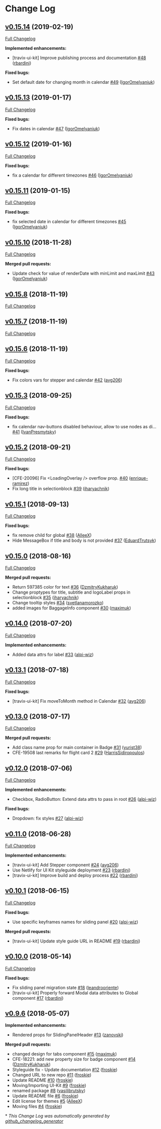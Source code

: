 # Change Log

## [v0.15.14](https://github.com/Travix-International/ui/tree/v0.15.14) (2019-02-19)
[Full Changelog](https://github.com/Travix-International/ui/compare/v0.15.13...v0.15.14)

**Implemented enhancements:**

- \[travix-ui-kit\] Improve publishing process and documentation [\#48](https://github.com/Travix-International/ui/pull/48) ([rbardini](https://github.com/rbardini))

**Fixed bugs:**

- Set default date for changing month in calendar [\#49](https://github.com/Travix-International/ui/pull/49) ([IgorOmelyaniuk](https://github.com/IgorOmelyaniuk))

## [v0.15.13](https://github.com/Travix-International/ui/tree/v0.15.13) (2019-01-17)
[Full Changelog](https://github.com/Travix-International/ui/compare/v0.15.12...v0.15.13)

**Fixed bugs:**

- Fix dates in calendar [\#47](https://github.com/Travix-International/ui/pull/47) ([IgorOmelyaniuk](https://github.com/IgorOmelyaniuk))

## [v0.15.12](https://github.com/Travix-International/ui/tree/v0.15.12) (2019-01-16)
[Full Changelog](https://github.com/Travix-International/ui/compare/v0.15.11...v0.15.12)

**Fixed bugs:**

- fix a calendar for different timezones [\#46](https://github.com/Travix-International/ui/pull/46) ([IgorOmelyaniuk](https://github.com/IgorOmelyaniuk))

## [v0.15.11](https://github.com/Travix-International/ui/tree/v0.15.11) (2019-01-15)
[Full Changelog](https://github.com/Travix-International/ui/compare/v0.15.10...v0.15.11)

**Fixed bugs:**

- fix selected date in calendar for different timezones [\#45](https://github.com/Travix-International/ui/pull/45) ([IgorOmelyaniuk](https://github.com/IgorOmelyaniuk))

## [v0.15.10](https://github.com/Travix-International/ui/tree/v0.15.10) (2018-11-28)
[Full Changelog](https://github.com/Travix-International/ui/compare/v0.15.8...v0.15.10)

**Merged pull requests:**

- Update check for value of renderDate with minLimit and maxLimit [\#43](https://github.com/Travix-International/ui/pull/43) ([IgorOmelyaniuk](https://github.com/IgorOmelyaniuk))

## [v0.15.8](https://github.com/Travix-International/ui/tree/v0.15.8) (2018-11-19)
[Full Changelog](https://github.com/Travix-International/ui/compare/v0.15.7...v0.15.8)

## [v0.15.7](https://github.com/Travix-International/ui/tree/v0.15.7) (2018-11-19)
[Full Changelog](https://github.com/Travix-International/ui/compare/v0.15.6...v0.15.7)

## [v0.15.6](https://github.com/Travix-International/ui/tree/v0.15.6) (2018-11-19)
[Full Changelog](https://github.com/Travix-International/ui/compare/v0.15.3...v0.15.6)

**Fixed bugs:**

- Fix colors vars for stepper and calendar [\#42](https://github.com/Travix-International/ui/pull/42) ([avg206](https://github.com/avg206))

## [v0.15.3](https://github.com/Travix-International/ui/tree/v0.15.3) (2018-09-25)
[Full Changelog](https://github.com/Travix-International/ui/compare/v0.15.2...v0.15.3)

**Fixed bugs:**

- fix calendar nav-buttons disabled behaviour, allow to use nodes as di… [\#41](https://github.com/Travix-International/ui/pull/41) ([IvanPresmytsky](https://github.com/IvanPresmytsky))

## [v0.15.2](https://github.com/Travix-International/ui/tree/v0.15.2) (2018-09-21)
[Full Changelog](https://github.com/Travix-International/ui/compare/v0.15.1...v0.15.2)

**Fixed bugs:**

- \[CFE-20096\] Fix \<LoadingOverlay /\> overflow prop. [\#40](https://github.com/Travix-International/ui/pull/40) ([enrique-ramirez](https://github.com/enrique-ramirez))
- Fix long title in selectionblock [\#39](https://github.com/Travix-International/ui/pull/39) ([iharyachnik](https://github.com/iharyachnik))

## [v0.15.1](https://github.com/Travix-International/ui/tree/v0.15.1) (2018-09-13)
[Full Changelog](https://github.com/Travix-International/ui/compare/v0.15.0...v0.15.1)

**Fixed bugs:**

- fix remove child for global [\#38](https://github.com/Travix-International/ui/pull/38) ([AlleeX](https://github.com/AlleeX))
- Hide MessageBox if title and body is not provided [\#37](https://github.com/Travix-International/ui/pull/37) ([EduardTrutsyk](https://github.com/EduardTrutsyk))

## [v0.15.0](https://github.com/Travix-International/ui/tree/v0.15.0) (2018-08-16)
[Full Changelog](https://github.com/Travix-International/ui/compare/v0.14.0...v0.15.0)

**Merged pull requests:**

- Return 597385 color for text [\#36](https://github.com/Travix-International/ui/pull/36) ([DzmitryKukharuk](https://github.com/DzmitryKukharuk))
- Change proptypes for title, subtitle and logoLabel props in selectionblock [\#35](https://github.com/Travix-International/ui/pull/35) ([iharyachnik](https://github.com/iharyachnik))
- Change tooltip styles [\#34](https://github.com/Travix-International/ui/pull/34) ([svetlanamorozko](https://github.com/svetlanamorozko))
- added images for BaggageInfo component [\#30](https://github.com/Travix-International/ui/pull/30) ([maximuk](https://github.com/maximuk))

## [v0.14.0](https://github.com/Travix-International/ui/tree/v0.14.0) (2018-07-20)
[Full Changelog](https://github.com/Travix-International/ui/compare/v0.13.1...v0.14.0)

**Implemented enhancements:**

- Added data attrs for label [\#33](https://github.com/Travix-International/ui/pull/33) ([alpi-wiz](https://github.com/alpi-wiz))

## [v0.13.1](https://github.com/Travix-International/ui/tree/v0.13.1) (2018-07-18)
[Full Changelog](https://github.com/Travix-International/ui/compare/v0.13.0...v0.13.1)

**Fixed bugs:**

- \[travix-ui-kit\] Fix moveToMonth method in Calendar [\#32](https://github.com/Travix-International/ui/pull/32) ([avg206](https://github.com/avg206))

## [v0.13.0](https://github.com/Travix-International/ui/tree/v0.13.0) (2018-07-17)
[Full Changelog](https://github.com/Travix-International/ui/compare/v0.12.0...v0.13.0)

**Merged pull requests:**

- Add class name prop for main container in Badge [\#31](https://github.com/Travix-International/ui/pull/31) ([yurist38](https://github.com/yurist38))
- CFE-19508 last remarks for flight card 2 [\#29](https://github.com/Travix-International/ui/pull/29) ([HarrisSidiropoulos](https://github.com/HarrisSidiropoulos))

## [v0.12.0](https://github.com/Travix-International/ui/tree/v0.12.0) (2018-07-06)
[Full Changelog](https://github.com/Travix-International/ui/compare/v0.11.0...v0.12.0)

**Implemented enhancements:**

- Checkbox, RadioButton: Extend data attrs to pass in root [\#26](https://github.com/Travix-International/ui/pull/26) ([alpi-wiz](https://github.com/alpi-wiz))

**Fixed bugs:**

- Dropdown: fix styles [\#27](https://github.com/Travix-International/ui/pull/27) ([alpi-wiz](https://github.com/alpi-wiz))

## [v0.11.0](https://github.com/Travix-International/ui/tree/v0.11.0) (2018-06-28)
[Full Changelog](https://github.com/Travix-International/ui/compare/v0.10.1...v0.11.0)

**Implemented enhancements:**

- \[travix-ui-kit\] Add Stepper component [\#24](https://github.com/Travix-International/ui/pull/24) ([avg206](https://github.com/avg206))
- Use Netlify for UI Kit styleguide deployment [\#23](https://github.com/Travix-International/ui/pull/23) ([rbardini](https://github.com/rbardini))
- \[travix-ui-kit\] Improve build and deploy process [\#22](https://github.com/Travix-International/ui/pull/22) ([rbardini](https://github.com/rbardini))

## [v0.10.1](https://github.com/Travix-International/ui/tree/v0.10.1) (2018-06-15)
[Full Changelog](https://github.com/Travix-International/ui/compare/v0.10.0...v0.10.1)

**Fixed bugs:**

- Use specific keyframes names for sliding panel [\#20](https://github.com/Travix-International/ui/pull/20) ([alpi-wiz](https://github.com/alpi-wiz))

**Merged pull requests:**

- \[travix-ui-kit\] Update style guide URL in README [\#19](https://github.com/Travix-International/ui/pull/19) ([rbardini](https://github.com/rbardini))

## [v0.10.0](https://github.com/Travix-International/ui/tree/v0.10.0) (2018-05-14)
[Full Changelog](https://github.com/Travix-International/ui/compare/v0.9.6...v0.10.0)

**Fixed bugs:**

- Fix sliding panel migration state [\#18](https://github.com/Travix-International/ui/pull/18) ([leandrooriente](https://github.com/leandrooriente))
- \[travix-ui-kit\] Properly forward Modal data attributes to Global component [\#17](https://github.com/Travix-International/ui/pull/17) ([rbardini](https://github.com/rbardini))

## [v0.9.6](https://github.com/Travix-International/ui/tree/v0.9.6) (2018-05-07)
**Implemented enhancements:**

- Rendered props for SlidingPanelHeader [\#13](https://github.com/Travix-International/ui/pull/13) ([zanovski](https://github.com/zanovski))

**Merged pull requests:**

- changed design for tabs component [\#15](https://github.com/Travix-International/ui/pull/15) ([maximuk](https://github.com/maximuk))
- CFE-18221: add new property size for badge component [\#14](https://github.com/Travix-International/ui/pull/14) ([DzmitryKukharuk](https://github.com/DzmitryKukharuk))
- Styleguide fix - Update documentation [\#12](https://github.com/Travix-International/ui/pull/12) ([froskie](https://github.com/froskie))
- Changed URL to new repo [\#11](https://github.com/Travix-International/ui/pull/11) ([froskie](https://github.com/froskie))
- Update README [\#10](https://github.com/Travix-International/ui/pull/10) ([froskie](https://github.com/froskie))
- Moving/Importing UI-Kit [\#9](https://github.com/Travix-International/ui/pull/9) ([froskie](https://github.com/froskie))
- renamed package [\#8](https://github.com/Travix-International/ui/pull/8) ([vasilibrutsky](https://github.com/vasilibrutsky))
- Update README file [\#6](https://github.com/Travix-International/ui/pull/6) ([froskie](https://github.com/froskie))
- Edit license for themes [\#5](https://github.com/Travix-International/ui/pull/5) ([AlleeX](https://github.com/AlleeX))
- Moving files [\#4](https://github.com/Travix-International/ui/pull/4) ([froskie](https://github.com/froskie))



\* *This Change Log was automatically generated by [github_changelog_generator](https://github.com/skywinder/Github-Changelog-Generator)*